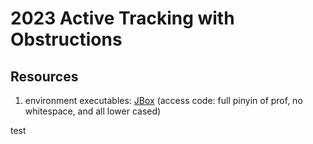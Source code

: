 # 2023 Active Tracking with Obstructions


## Resources

1. environment executables: [JBox](https://jbox.sjtu.edu.cn/l/p1GZ8X) (access code: full pinyin of prof, no whitespace,
   and all lower cased)

test
